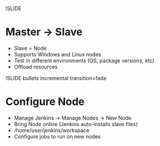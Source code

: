 !SLIDE

# Master -> Slave

* Slave = Node
* Supports Windows and Linux nodes
* Test in different environments (OS, package versions, etc)
* Offload resources

!SLIDE bullets incremental transition=fade

# Configure Node

* Manage Jenkins -> Manage Nodes -> New Node
* Bring Node online (Jenkins auto-installs slave files)
* /home/user/jenkins/workspace
* Configure jobs to run on new nodes

